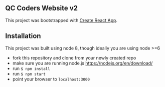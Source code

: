 ## QC Coders Website v2

This project was bootstrapped with [Create React App](https://github.com/facebookincubator/create-react-app).

## Installation
This project was built using node 8, though ideally you are using node >=6

* fork this repository and clone from your newly created repo
* make sure you are running node.js https://nodejs.org/en/download/
* run  <code>$ npm install</code>
* run  <code>$ npm start</code>
* point your browser to <code>localhost:3000</code>


